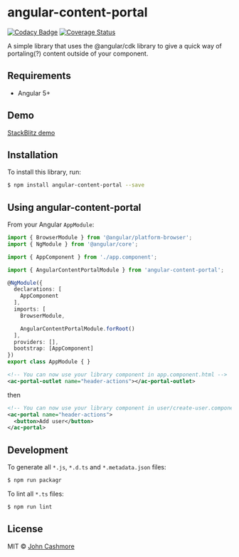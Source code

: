 # angular-content-portal

[![Codacy Badge](https://api.codacy.com/project/badge/Grade/81d57715656249c58e1bc99306c5503d)](https://app.codacy.com/app/cashy/angular-content-portal?utm_source=github.com&utm_medium=referral&utm_content=JohnCashmore/angular-content-portal&utm_campaign=badger) [![Coverage Status](https://coveralls.io/repos/github/JohnCashmore/angular-content-portal/badge.svg?branch=master)](https://coveralls.io/github/JohnCashmore/angular-content-portal?branch=master)

A simple library that uses the @angular/cdk library to give a quick way of portaling(?) content outside of your component.

## Requirements

- Angular 5+

## Demo

[StackBlitz demo](https://stackblitz.com/edit/angular-content-portal)

## Installation

To install this library, run:

```bash
$ npm install angular-content-portal --save
```

## Using angular-content-portal

From your Angular `AppModule`:

```typescript
import { BrowserModule } from '@angular/platform-browser';
import { NgModule } from '@angular/core';

import { AppComponent } from './app.component';

import { AngularContentPortalModule } from 'angular-content-portal';

@NgModule({
  declarations: [
    AppComponent
  ],
  imports: [
    BrowserModule,

    AngularContentPortalModule.forRoot()
  ],
  providers: [],
  bootstrap: [AppComponent]
})
export class AppModule { }
```


```xml
<!-- You can now use your library component in app.component.html -->
<ac-portal-outlet name="header-actions"></ac-portal-outlet>
```

then


```xml
<!-- You can now use your library component in user/create-user.component.html -->
<ac-portal name="header-actions">
  <button>Add user</button>
</ac-portal>
```

## Development

To generate all `*.js`, `*.d.ts` and `*.metadata.json` files:

```bash
$ npm run packagr
```

To lint all `*.ts` files:

```bash
$ npm run lint
```

## License

MIT © [John Cashmore](mailto:john@cashmo.re)
